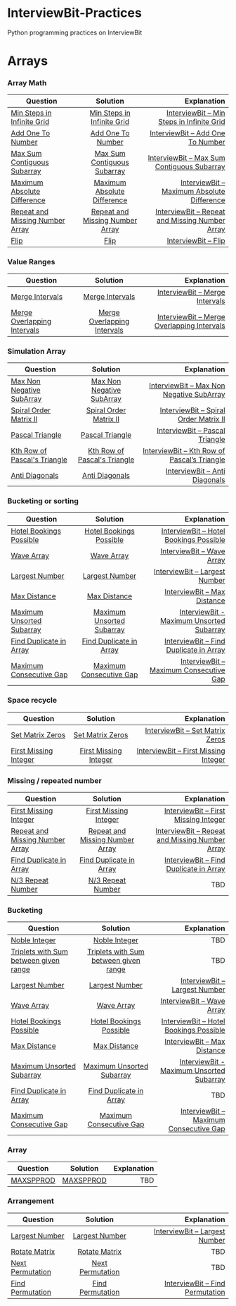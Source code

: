 # InterviewBit-Practices
Python programming practices on InterviewBit

# Arrays
### Array Math
| Question        | Solution           | Explanation  |
| ------------- |:-------------:| -----:|
| [Min Steps in Infinite Grid](https://www.interviewbit.com/problems/min-steps-in-infinite-grid/)      | [Min Steps in Infinite Grid](https://github.com/woodyko3234/InterviewBit-Practices/blob/master/Arrays/Array%20Math/Min_Steps_in_Infinite_Grid.py) | [InterviewBit – Min Steps in Infinite Grid](https://python5566.wordpress.com/2019/01/04/interviewbit-min-steps-in-infinite-grid/) |
| [Add One To Number](https://www.interviewbit.com/problems/add-one-to-number/)      | [Add One To Number](https://github.com/woodyko3234/InterviewBit-Practices/blob/master/Arrays/Array%20Math/Add_One_To_Number.py)      |   [InterviewBit – Add One To Number](https://python5566.wordpress.com/2017/10/26/interviewbit-add-one-to-number/) |
| [Max Sum Contiguous Subarray](https://www.interviewbit.com/problems/max-sum-contiguous-subarray/) | [Max Sum Contiguous Subarray](https://github.com/woodyko3234/InterviewBit-Practices/blob/master/Arrays/Array%20Math/Max_Sum_Contiguous_Subarray.py)      |    [InterviewBit – Max Sum Contiguous Subarray](https://python5566.wordpress.com/2019/01/04/interviewbit-max-sum-contiguous-subarray/) |
| [Maximum Absolute Difference](https://www.interviewbit.com/problems/maximum-absolute-difference/) | [Maximum Absolute Difference](https://github.com/woodyko3234/InterviewBit-Practices/blob/master/Arrays/Array%20Math/Maximum_Absolute_Difference.py) | [InterviewBit – Maximum Absolute Difference](https://python5566.wordpress.com/2019/01/04/interviewbit-maximum-absolute-difference/) |
| [Repeat and Missing Number Array](https://www.interviewbit.com/problems/repeat-and-missing-number-array/) | [Repeat and Missing Number Array](https://github.com/woodyko3234/InterviewBit-Practices/blob/master/Arrays/Array%20Math/Repeat_and_Missing_Number_Array.py) | [InterviewBit – Repeat and Missing Number Array](https://python5566.wordpress.com/2019/01/06/interviewbit-repeat-and-missing-number-array/) |
|[Flip](https://www.interviewbit.com/problems/flip/) | [Flip](https://github.com/woodyko3234/InterviewBit-Practices/blob/master/Arrays/Array%20Math/Flip.py) | [InterviewBit – Flip](https://python5566.wordpress.com/2017/11/21/interviewbit-flip/) |

### Value Ranges
| Question        | Solution           | Explanation  |
| ------------- |:-------------:| -----:|
| [Merge Intervals](https://www.interviewbit.com/problems/merge-intervals/) | [Merge Intervals](https://github.com/woodyko3234/InterviewBit-Practices/blob/master/Arrays/Value%20Ranges/Merge_Intervals.py) | [InterviewBit – Merge Intervals](https://python5566.wordpress.com/2019/01/07/interviewbit-merge-intervals/) |
| [Merge Overlapping Intervals](https://www.interviewbit.com/problems/merge-overlapping-intervals/) | [Merge Overlapping Intervals](https://github.com/woodyko3234/InterviewBit-Practices/blob/master/Arrays/Value%20Ranges/Merge_Overlapping_Intervals.py) | [InterviewBit – Merge Overlapping Intervals](https://python5566.wordpress.com/2019/01/07/interviewbit-merge-overlapping-intervals/) |

### Simulation Array
| Question        | Solution           | Explanation  |
| ------------- |:-------------:| -----:|
|[Max Non Negative SubArray](https://www.interviewbit.com/problems/max-non-negative-subarray/) | [Max Non Negative SubArray](https://github.com/woodyko3234/InterviewBit-Practices/blob/master/Arrays/Simulation%20Array/Max_Non_Negative_SubArray.py) | [InterviewBit – Max Non Negative SubArray](https://python5566.wordpress.com/2019/01/11/interviewbit-max-non-negative-subarray/) |
|[Spiral Order Matrix II](https://www.interviewbit.com/problems/spiral-order-matrix-ii/) | [Spiral Order Matrix II](https://github.com/woodyko3234/InterviewBit-Practices/blob/master/Arrays/Simulation%20Array/Spiral_Order_Matrix_II.py) | [InterviewBit – Spiral Order Matrix II](https://python5566.wordpress.com/2019/01/11/interviewbit-spiral-order-matrix-ii/) |
|[Pascal Triangle](https://www.interviewbit.com/problems/pascal-triangle/) | [Pascal Triangle](https://github.com/woodyko3234/InterviewBit-Practices/blob/master/Arrays/Simulation%20Array/Pascal_Triangle.py) | [InterviewBit – Pascal Triangle](https://python5566.wordpress.com/2019/01/15/interviewbit-pascal-triangle/) |
|[Kth Row of Pascal's Triangle](https://www.interviewbit.com/problems/kth-row-of-pascals-triangle/) | [Kth Row of Pascal's Triangle](https://github.com/woodyko3234/InterviewBit-Practices/blob/master/Arrays/Simulation%20Array/Kth_Row_of_Pascal's_Triangle.py) | [InterviewBit – Kth Row of Pascal’s Triangle](https://python5566.wordpress.com/2019/01/15/interviewbit-kth-row-of-pascals-triangle/) |
|[Anti Diagonals](https://www.interviewbit.com/problems/anti-diagonals/) | [Anti Diagonals](https://github.com/woodyko3234/InterviewBit-Practices/blob/master/Arrays/Simulation%20Array/Anti_Diagonals.py) | [InterviewBit – Anti Diagonals](https://python5566.wordpress.com/2017/10/27/interviewbit-anti-diagonals/) |

### Bucketing or sorting
| Question        | Solution           | Explanation  |
| ------------- |:-------------:| -----:|
|[Hotel Bookings Possible](https://www.interviewbit.com/problems/hotel-bookings-possible/) | [Hotel Bookings Possible](https://github.com/woodyko3234/InterviewBit-Practices/blob/master/Arrays/Bucketing%20and%20Sorting/Hotel_Bookings_Possible.py) | [InterviewBit – Hotel Bookings Possible](https://python5566.wordpress.com/2019/01/18/interviewbit-hotel-bookings-possible/) |
|[Wave Array](https://www.interviewbit.com/problems/wave-array/) | [Wave Array](https://github.com/woodyko3234/InterviewBit-Practices/blob/master/Arrays/Bucketing%20and%20Sorting/Wave_Array.py) | [InterviewBit – Wave Array](https://python5566.wordpress.com/2019/01/18/interviewbit-wave-array/) |
|[Largest Number](https://www.interviewbit.com/problems/largest-number/) | [Largest Number](https://github.com/woodyko3234/InterviewBit-Practices/blob/master/Arrays/Bucketing%20and%20Sorting/Largest_Number.py) | [InterviewBit – Largest Number](https://python5566.wordpress.com/2019/01/18/interviewbit-largest-number/) |
|[Max Distance](https://www.interviewbit.com/problems/max-distance/) | [Max Distance](https://github.com/woodyko3234/InterviewBit-Practices/blob/master/Arrays/Bucketing%20and%20Sorting/Max_Distance.py) | [InterviewBit – Max Distance](https://python5566.wordpress.com/2019/01/24/interviewbit-max-distance/) |
|[Maximum Unsorted Subarray](https://www.interviewbit.com/problems/maximum-unsorted-subarray/) | [Maximum Unsorted Subarray](https://github.com/woodyko3234/InterviewBit-Practices/blob/master/Arrays/Bucketing%20and%20Sorting/Maximum_Unsorted_Subarray.py) | [InterviewBit - Maximum Unsorted Subarray](https://python5566.wordpress.com/2019/01/25/interviewbit-maximum-unsorted-subarray/) |
|[Find Duplicate in Array](https://www.interviewbit.com/problems/find-duplicate-in-array/) | [Find Duplicate in Array](https://github.com/woodyko3234/InterviewBit-Practices/blob/master/Arrays/Bucketing%20and%20Sorting/Find_Duplicate_in_Array.py) | [InterviewBit – Find Duplicate in Array](https://python5566.wordpress.com/2017/11/01/interviewbit-find-duplicate-in-array/) |
|[Maximum Consecutive Gap](https://www.interviewbit.com/problems/maximum-consecutive-gap/) | [Maximum Consecutive Gap](https://github.com/woodyko3234/InterviewBit-Practices/blob/master/Arrays/Bucketing%20and%20Sorting/Maximum_Consecutive_Gap.py) | [InterviewBit – Maximum Consecutive Gap](https://python5566.wordpress.com/2019/02/02/interviewbit-maximum-consecutive-gap/) |

### Space recycle
| Question        | Solution           | Explanation  |
| ------------- |:-------------:| -----:|
|[Set Matrix Zeros](https://www.interviewbit.com/problems/set-matrix-zeros/) | [Set Matrix Zeros](https://github.com/woodyko3234/InterviewBit-Practices/blob/master/Arrays/Space%20Recycle/Set_Matrix_Zeros.py) | [InterviewBit – Set Matrix Zeros](https://python5566.wordpress.com/2019/02/02/interviewbit-set-matrix-zeros/) |
|[First Missing Integer](https://www.interviewbit.com/problems/first-missing-integer/) | [First Missing Integer](https://github.com/woodyko3234/InterviewBit-Practices/blob/master/Arrays/Space%20Recycle/First_Missing_Integer.py) | [InterviewBit – First Missing Integer](https://python5566.wordpress.com/2017/11/13/interviewbit-first-missing-integer/) |

### Missing / repeated number
| Question        | Solution           | Explanation  |
| ------------- |:-------------:| -----:|
|[First Missing Integer](https://www.interviewbit.com/problems/first-missing-integer/) | [First Missing Integer](https://github.com/woodyko3234/InterviewBit-Practices/blob/master/Arrays/Space%20Recycle/First_Missing_Integer.py) | [InterviewBit – First Missing Integer](https://python5566.wordpress.com/2017/11/13/interviewbit-first-missing-integer/) |
|[Repeat and Missing Number Array](https://www.interviewbit.com/problems/repeat-and-missing-number-array/) | [Repeat and Missing Number Array](https://github.com/woodyko3234/InterviewBit-Practices/blob/master/Arrays/Array%20Math/Repeat_and_Missing_Number_Array.py) | [InterviewBit – Repeat and Missing Number Array](https://python5566.wordpress.com/2019/01/06/interviewbit-repeat-and-missing-number-array/) |
|[Find Duplicate in Array](https://www.interviewbit.com/problems/find-duplicate-in-array/) | [Find Duplicate in Array](https://github.com/woodyko3234/InterviewBit-Practices/blob/master/Arrays/Missing%20or%20repeated%20number/Find_Duplicate_in_Array.py) | [InterviewBit – Find Duplicate in Array](https://python5566.wordpress.com/2017/11/01/interviewbit-find-duplicate-in-array/) |
|[N/3 Repeat Number](https://www.interviewbit.com/problems/n3-repeat-number/) | [N/3 Repeat Number](https://github.com/woodyko3234/InterviewBit-Practices/blob/master/Arrays/Missing%20or%20repeated%20number/N3_Repeat_Number.py) | TBD |

### Bucketing
| Question        | Solution           | Explanation  |
| ------------- |:-------------:| -----:|
|[Noble Integer](https://www.interviewbit.com/problems/noble-integer/) | [Noble Integer](https://github.com/woodyko3234/InterviewBit-Practices/blob/master/Arrays/Bucketing/Noble_Integer.py) | TBD |
|[Triplets with Sum between given range](https://www.interviewbit.com/problems/triplets-with-sum-between-given-range/) |[Triplets with Sum between given range](https://github.com/woodyko3234/InterviewBit-Practices/blob/master/Arrays/Bucketing/Triplets_with_Sum_between_given_range.py) | TBD |
[Largest Number](https://www.interviewbit.com/problems/largest-number/) | [Largest Number](https://github.com/woodyko3234/InterviewBit-Practices/blob/master/Arrays/Bucketing%20and%20Sorting/Largest_Number.py) | [InterviewBit – Largest Number](https://python5566.wordpress.com/2019/01/18/interviewbit-largest-number/) |
|[Wave Array](https://www.interviewbit.com/problems/wave-array/) | [Wave Array](https://github.com/woodyko3234/InterviewBit-Practices/blob/master/Arrays/Bucketing%20and%20Sorting/Wave_Array.py) | [InterviewBit – Wave Array](https://python5566.wordpress.com/2019/01/18/interviewbit-wave-array/) |
|[Hotel Bookings Possible](https://www.interviewbit.com/problems/hotel-bookings-possible/) | [Hotel Bookings Possible](https://github.com/woodyko3234/InterviewBit-Practices/blob/master/Arrays/Bucketing%20and%20Sorting/Hotel_Bookings_Possible.py) | [InterviewBit – Hotel Bookings Possible](https://python5566.wordpress.com/2019/01/18/interviewbit-hotel-bookings-possible/) |
|[Max Distance](https://www.interviewbit.com/problems/max-distance/) | [Max Distance](https://github.com/woodyko3234/InterviewBit-Practices/blob/master/Arrays/Bucketing%20and%20Sorting/Max_Distance.py) | [InterviewBit – Max Distance](https://python5566.wordpress.com/2019/01/24/interviewbit-max-distance/) |
|[Maximum Unsorted Subarray](https://www.interviewbit.com/problems/maximum-unsorted-subarray/) | [Maximum Unsorted Subarray](https://github.com/woodyko3234/InterviewBit-Practices/blob/master/Arrays/Bucketing%20and%20Sorting/Maximum_Unsorted_Subarray.py) | [InterviewBit - Maximum Unsorted Subarray](https://python5566.wordpress.com/2019/01/25/interviewbit-maximum-unsorted-subarray/) |
|[Find Duplicate in Array](https://www.interviewbit.com/problems/find-duplicate-in-array/) | [Find Duplicate in Array](https://github.com/woodyko3234/InterviewBit-Practices/blob/master/Arrays/Bucketing%20and%20Sorting/Find_Duplicate_in_Array.py) | TBD |
|[Maximum Consecutive Gap](https://www.interviewbit.com/problems/maximum-consecutive-gap/) | [Maximum Consecutive Gap](https://github.com/woodyko3234/InterviewBit-Practices/blob/master/Arrays/Bucketing%20and%20Sorting/Maximum_Consecutive_Gap.py) | [InterviewBit – Maximum Consecutive Gap](https://python5566.wordpress.com/2019/02/02/interviewbit-maximum-consecutive-gap/) |

### Array
| Question        | Solution           | Explanation  |
| ------------- |:-------------:| -----:|
|[MAXSPPROD](https://www.interviewbit.com/problems/maxspprod/)|[MAXSPPROD](https://github.com/woodyko3234/InterviewBit-Practices/blob/master/Arrays/Array/MAXSPPROD.py)| TBD |

### Arrangement
| Question        | Solution           | Explanation  |
| ------------- |:-------------:| -----:|
|[Largest Number](https://www.interviewbit.com/problems/largest-number/) | [Largest Number](https://github.com/woodyko3234/InterviewBit-Practices/blob/master/Arrays/Bucketing%20and%20Sorting/Largest_Number.py) | [InterviewBit – Largest Number](https://python5566.wordpress.com/2019/01/18/interviewbit-largest-number/) |
|[Rotate Matrix](https://www.interviewbit.com/problems/rotate-matrix/)|[Rotate Matrix](https://github.com/woodyko3234/InterviewBit-Practices/blob/master/Arrays/Arrangement/Rotate_Matrix.py)| TBD |
|[Next Permutation](https://www.interviewbit.com/problems/next-permutation/)|[Next Permutation](https://github.com/woodyko3234/InterviewBit-Practices/blob/master/Arrays/Arrangement/Next_Permutation.py)| TBD |
|[Find Permutation](https://www.interviewbit.com/problems/find-permutation/)|[Find Permutation](https://github.com/woodyko3234/InterviewBit-Practices/blob/master/Arrays/Arrangement/Find_Permutation.py)| [InterviewBit – Find Permutation](https://python5566.wordpress.com/2017/11/02/interviewbit-find-permutation/) |
